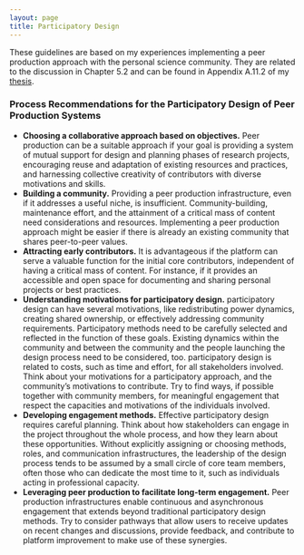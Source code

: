 ```yaml
---
layout: page
title: Participatory Design
---
```


<p class="message">
  These guidelines are based on my experiences implementing a peer production approach with the personal science community. They are related to the discussion in Chapter 5.2 and can be found in Appendix A.11.2 of my <a href="">thesis</a>. 
</p>

### Process Recommendations for the Participatory Design of Peer Production Systems
* __Choosing a collaborative approach based on objectives.__ Peer production can be a suitable approach if your goal is providing a system of mutual support for design and planning phases of research projects, encouraging reuse and adaptation of existing resources and practices, and harnessing collective creativity of contributors with diverse motivations and skills.
* __Building a community.__ Providing a peer production infrastructure, even if it addresses a useful niche, is insufficient. Community-building, maintenance effort, and the attainment of a critical mass of content need considerations and resources. Implementing a peer production approach might be easier if there is already an existing community that shares peer-to-peer values.
* __Attracting early contributors.__ It is advantageous if the platform can serve a valuable function for the initial core contributors, independent of having a critical mass of content. For instance, if it provides an accessible and open space for documenting and sharing personal projects or best practices.
* __Understanding motivations for participatory design.__ participatory design can have several motivations, like redistributing power dynamics, creating shared ownership, or effectively addressing community requirements. Participatory methods need to be carefully selected and reflected in the function of these goals. Existing dynamics within the community and between the community and the people launching the design process need to be considered, too. participatory design is related to costs, such as time and effort, for all stakeholders involved. Think about your motivations for a participatory approach, and the community’s motivations to contribute. Try to find ways, if possible together with community members, for meaningful engagement that respect the capacities and motivations of the individuals involved.
* __Developing engagement methods.__ Effective participatory design requires careful planning. Think about how stakeholders can engage in the project throughout the whole process, and how they learn about these opportunities. Without explicitly assigning or choosing methods, roles, and communication infrastructures, the leadership of the design process tends to be assumed by a small circle of core team members, often those who can dedicate the most time to it, such as individuals acting in professional capacity. 
* __Leveraging peer production to facilitate long-term engagement.__ Peer production infrastructures enable continuous and asynchronous engagement that extends beyond traditional participatory design methods. Try to consider pathways that allow users to receive updates on recent changes and discussions, provide feedback, and contribute to platform improvement to make use of these synergies.
